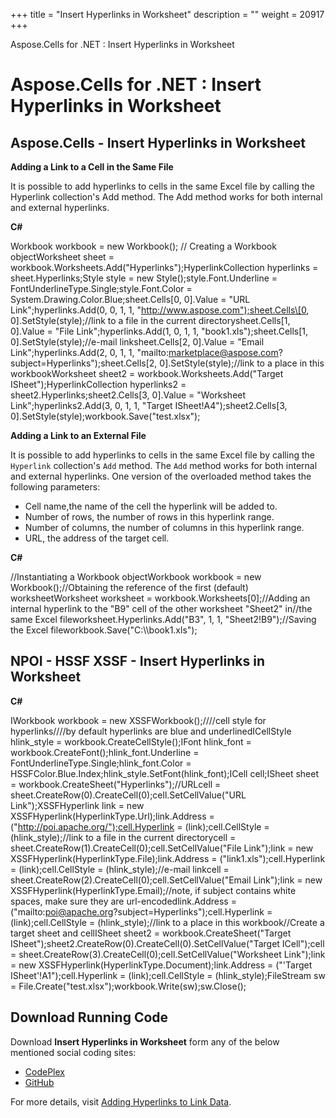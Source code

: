 +++
title = "Insert Hyperlinks in Worksheet" 
description = "" 
weight = 20917 
+++

Aspose.Cells for .NET : Insert Hyperlinks in Worksheet  

# Aspose.Cells for .NET : Insert Hyperlinks in Worksheet


## Aspose.Cells - Insert Hyperlinks in Worksheet

**Adding a Link to a Cell in the Same File**

It is possible to add hyperlinks to cells in the same Excel file by calling the Hyperlink collection's Add method. The Add method works for both internal and external hyperlinks.

**C#**

Workbook workbook = new Workbook(); // Creating a Workbook objectWorksheet sheet = workbook.Worksheets.Add("Hyperlinks");HyperlinkCollection hyperlinks = sheet.Hyperlinks;Style style = new Style();style.Font.Underline = FontUnderlineType.Single;style.Font.Color = System.Drawing.Color.Blue;sheet.Cells\[0, 0\].Value = "URL Link";hyperlinks.Add(0, 0, 1, 1, "http://www.aspose.com");sheet.Cells\[0, 0\].SetStyle(style);//link to a file in the current directorysheet.Cells\[1, 0\].Value = "File Link";hyperlinks.Add(1, 0, 1, 1, "book1.xls");sheet.Cells\[1, 0\].SetStyle(style);//e-mail linksheet.Cells\[2, 0\].Value = "Email Link";hyperlinks.Add(2, 0, 1, 1, "mailto:marketplace@aspose.com?subject=Hyperlinks");sheet.Cells\[2, 0\].SetStyle(style);//link to a place in this workbookWorksheet sheet2 = workbook.Worksheets.Add("Target ISheet");HyperlinkCollection hyperlinks2 = sheet2.Hyperlinks;sheet2.Cells\[3, 0\].Value = "Worksheet Link";hyperlinks2.Add(3, 0, 1, 1, "Target ISheet!A4");sheet2.Cells\[3, 0\].SetStyle(style);workbook.Save("test.xlsx");

**Adding a Link to an External File**

It is possible to add hyperlinks to cells in the same Excel file by calling the `Hyperlink` collection's `Add` method. The `Add` method works for both internal and external hyperlinks. One version of the overloaded method takes the following parameters:

*   Cell name,the name of the cell the hyperlink will be added to.
*   Number of rows, the number of rows in this hyperlink range.
*   Number of columns, the number of columns in this hyperlink range.
*   URL, the address of the target cell.

**C#**

//Instantiating a Workbook objectWorkbook workbook = new Workbook();//Obtaining the reference of the first (default) worksheetWorksheet worksheet = workbook.Worksheets\[0\];//Adding an internal hyperlink to the "B9" cell of the other worksheet "Sheet2" in//the same Excel fileworksheet.Hyperlinks.Add("B3", 1, 1, "Sheet2!B9");//Saving the Excel fileworkbook.Save("C:\\\\book1.xls");

## NPOI - HSSF XSSF - Insert Hyperlinks in Worksheet

**C#**

IWorkbook workbook = new XSSFWorkbook();////cell style for hyperlinks////by default hyperlinks are blue and underlinedICellStyle hlink\_style = workbook.CreateCellStyle();IFont hlink\_font = workbook.CreateFont();hlink\_font.Underline = FontUnderlineType.Single;hlink\_font.Color = HSSFColor.Blue.Index;hlink\_style.SetFont(hlink\_font);ICell cell;ISheet sheet = workbook.CreateSheet("Hyperlinks");//URLcell = sheet.CreateRow(0).CreateCell(0);cell.SetCellValue("URL Link");XSSFHyperlink link = new XSSFHyperlink(HyperlinkType.Url);link.Address = ("http://poi.apache.org/");cell.Hyperlink = (link);cell.CellStyle = (hlink\_style);//link to a file in the current directorycell = sheet.CreateRow(1).CreateCell(0);cell.SetCellValue("File Link");link = new XSSFHyperlink(HyperlinkType.File);link.Address = ("link1.xls");cell.Hyperlink = (link);cell.CellStyle = (hlink\_style);//e-mail linkcell = sheet.CreateRow(2).CreateCell(0);cell.SetCellValue("Email Link");link = new XSSFHyperlink(HyperlinkType.Email);//note, if subject contains white spaces, make sure they are url-encodedlink.Address = ("mailto:poi@apache.org?subject=Hyperlinks");cell.Hyperlink = (link);cell.CellStyle = (hlink\_style);//link to a place in this workbook//Create a target sheet and cellISheet sheet2 = workbook.CreateSheet("Target ISheet");sheet2.CreateRow(0).CreateCell(0).SetCellValue("Target ICell");cell = sheet.CreateRow(3).CreateCell(0);cell.SetCellValue("Worksheet Link");link = new XSSFHyperlink(HyperlinkType.Document);link.Address = ("'Target ISheet'!A1");cell.Hyperlink = (link);cell.CellStyle = (hlink\_style);FileStream sw = File.Create("test.xlsx");workbook.Write(sw);sw.Close();

## Download Running Code

Download **Insert Hyperlinks in Worksheet** form any of the below mentioned social coding sites:

*   [CodePlex](https://asposenpoi.codeplex.com/downloads/get/1479036)
*   [GitHub](https://github.com/aspose-cells/Aspose.Cells-for-.NET/releases/download/Aspose.Cells_vs_NPOI_1.0/Insert.Hyperlinks.In.Worksheet.Aspose.Cells.zip)

For more details, visit [Adding Hyperlinks to Link Data](http://www.aspose.com/docs/display/cellsnet/Adding+Hyperlinks+to+Link+Data).

